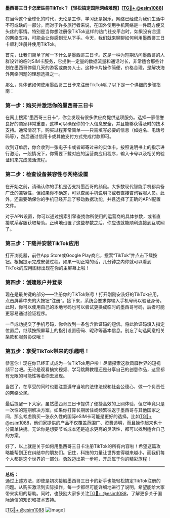**墨西哥三日卡怎麽註冊TikTok？【轻松搞定国际网络难题】[[TG💪+ @esim1088](https://t.me/s/esim1088)]**

在当今这个全球化的时代，无论是工作、学习还是娱乐，网络已经成为我们生活中不可或缺的一部分。而对于许多旅行者来说，在国外使用手机网络是一件既方便又头疼的事情。特别是当你想注册像TikTok这样的热门社交平台时，如果没有合适的网络支持，可能会让你感到无从下手。今天，我们就来聊聊如何利用墨西哥三日卡顺利注册并使用TikTok。

首先，让我们简单了解一下什么是墨西哥三日卡。这是一种为短期访问墨西哥的人群设计的临时SIM卡服务，它提供一定量的数据流量和通话时长，非常适合那些计划在墨西哥停留几天的游客或商务人士。这种卡片操作简便，价格合理，是解决海外网络问题的理想选择之一。

那么，具体该如何使用墨西哥三日卡来注册TikTok呢？以下是一个详细的步骤指南：

### 第一步：购买并激活你的墨西哥三日卡

在网上搜索“墨西哥三日卡”，你会发现有很多供应商提供这项服务。选择一家信誉良好的商家非常重要，这样可以确保你的个人信息安全，并且能够获得及时的技术支持。通常情况下，购买过程非常简单——只需填写必要的信息（如姓名、电话号码等），然后通过信用卡或其他支付方式完成付款即可。

收到订单后，你会收到一张电子卡或者邮寄过来的实体卡。按照说明书上的指示进行激活。一般情况下，你需要下载对应的运营商应用程序，输入卡号以及相关的验证码来完成激活流程。

### 第二步：检查设备兼容性与网络设置

在开始之前，请确认你的手机是否支持墨西哥的频段。大多数现代智能手机都具备广泛的兼容性，但如果你不确定，可以查阅手机说明书或者直接咨询客服人员。此外，还需要确保你的手机已经开启了移动数据功能，并且选择了正确的APN配置文件。

对于APN设置，你可以通过搜索引擎查找你所使用的运营商的具体参数，或者直接联系客服获取帮助。正确地设置了这些参数之后，你应该就能顺利连接到互联网了。

### 第三步：下载并安装TikTok应用

打开浏览器，前往App Store或Google Play商店，搜索“TikTok”并点击下载按钮。根据提示完成安装过程。如果一切正常的话，几分钟之内你就可以看到TikTok的应用图标出现在你的主屏幕上啦！

### 第四步：创建账户并登录

现在是最关键的部分——注册你的TikTok账号！打开刚刚安装好的TikTok应用，点击屏幕中央的大按钮“注册”。接下来，系统会要求你输入手机号码以验证身份。此时，你可以使用自己的本地号码也可以尝试更换成临时的墨西哥号码，后者可能更容易通过验证程序。

一旦成功提交了手机号码，你会收到一条包含验证码的短信。将此验证码填入指定位置后，继续按照屏幕上的指引设置密码、昵称等基本信息。别忘了勾选同意相关条款和服务协议哦！

### 第五步：享受TikTok带来的乐趣吧！

恭喜你！现在你已经正式成为一位TikTok用户啦！尽情探索这款风靡世界的短视频平台吧。无论是观看搞笑视频、学习跳舞教程还是分享自己的创意作品，这里都有无限的可能性等着你去发现。

当然了，在享受的同时也要注意遵守当地的法律法规和社会公德心，做一个负责任的网络公民。

最后提醒一下大家，虽然墨西哥三日卡提供了便捷高效的上网体验，但它毕竟只是一次性的短期解决方案。如果你打算长期居住或频繁往返于墨西哥与其他国家之间，那么考虑购买一张永久性的国际eSIM卡可能是更好的选择。比如[TG💪+ @esim1088](https://t.me/s/esim1088)，他们家提供的产品不仅覆盖范围广、资费透明，而且操作起来也十分简单快捷。无论你是想要节省成本还是追求更高的灵活性，都可以找到适合自己的方案。

好了，以上就是关于如何用墨西哥三日卡注册TikTok的所有内容啦！希望这篇攻略能帮到正在纠结中的朋友们。记住，科技的力量让世界变得越来越小，而我们每个人都是这个世界的一部分。勇敢迈出第一步吧，开启属于你的精彩旅程！

---

**总结：**  
通过上述方法，即使是初次接触墨西哥三日卡的新手也能轻松搞定TikTok注册的问题。从购买激活到实际操作，每一步都尽可能详细地进行了说明，希望能给大家带来实用的帮助。同时，也鼓励大家多关注[TG💪+ @esim1088](https://t.me/s/esim1088)，了解更多关于国际通信的知识和技术支持。

[[TG💪+ @esim1088](https://t.me/s/esim1088) ![Image](https://i.postimg.cc/4NQfJmqS/Snipaste-2025-05-13-00-14-12.png)]